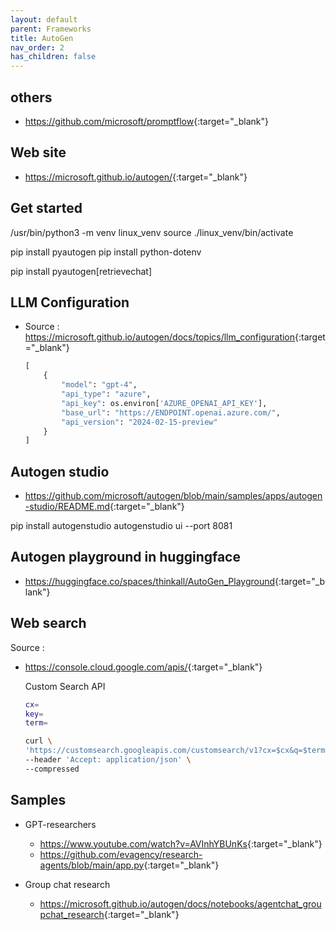 ```yaml
---
layout: default
parent: Frameworks
title: AutoGen
nav_order: 2
has_children: false
---
```


## others

- <https://github.com/microsoft/promptflow>{:target="_blank"}

## Web site

- <https://microsoft.github.io/autogen/>{:target="_blank"}

## Get started

/usr/bin/python3 -m venv linux_venv
source ./linux_venv/bin/activate

pip install pyautogen
pip install python-dotenv

pip install pyautogen[retrievechat]

## LLM Configuration

- Source : <https://microsoft.github.io/autogen/docs/topics/llm_configuration>{:target="_blank"}

    ``` python
    [
        {
            "model": "gpt-4",
            "api_type": "azure",
            "api_key": os.environ['AZURE_OPENAI_API_KEY'],
            "base_url": "https://ENDPOINT.openai.azure.com/",
            "api_version": "2024-02-15-preview"
        }
    ]
    ```

## Autogen studio

- <https://github.com/microsoft/autogen/blob/main/samples/apps/autogen-studio/README.md>{:target="_blank"}

pip install autogenstudio
autogenstudio ui --port 8081


## Autogen playground in huggingface

- <https://huggingface.co/spaces/thinkall/AutoGen_Playground>{:target="_blank"}

## Web search

Source :

- <https://console.cloud.google.com/apis/>{:target="_blank"}

  Custom Search API

  ``` bash
  cx=
  key=
  term=

  curl \
  'https://customsearch.googleapis.com/customsearch/v1?cx=$cx&q=$term&key=$key' \
  --header 'Accept: application/json' \
  --compressed

  ```

## Samples

- GPT-researchers

  - <https://www.youtube.com/watch?v=AVInhYBUnKs>{:target="_blank"}
  - <https://github.com/evagency/research-agents/blob/main/app.py>{:target="_blank"}

- Group chat research

  - <https://microsoft.github.io/autogen/docs/notebooks/agentchat_groupchat_research>{:target="_blank"}
